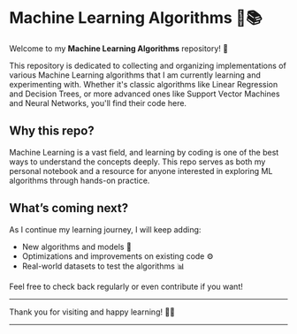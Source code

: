 # Machine Learning Algorithms 🤖📚

Welcome to my **Machine Learning Algorithms** repository! 🚀

This repository is dedicated to collecting and organizing implementations of various Machine Learning algorithms that I am currently learning and experimenting with. Whether it's classic algorithms like Linear Regression and Decision Trees, or more advanced ones like Support Vector Machines and Neural Networks, you'll find their code here.

## Why this repo?
Machine Learning is a vast field, and learning by coding is one of the best ways to understand the concepts deeply. This repo serves as both my personal notebook and a resource for anyone interested in exploring ML algorithms through hands-on practice.

## What’s coming next?
As I continue my learning journey, I will keep adding:
- New algorithms and models 🌟
- Optimizations and improvements on existing code ⚙️
- Real-world datasets to test the algorithms 📊

Feel free to check back regularly or even contribute if you want!

---

Thank you for visiting and happy learning! 🎉✨

---


